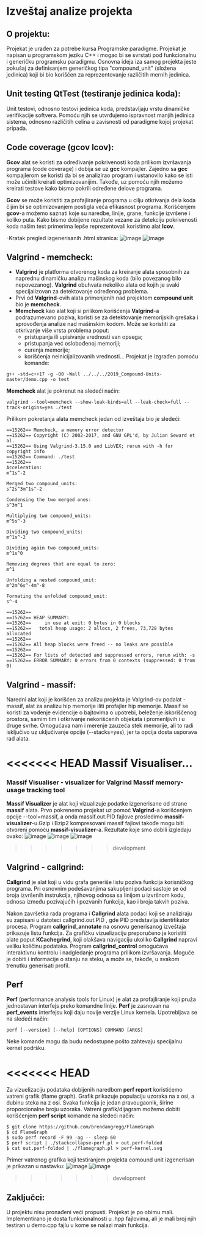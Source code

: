 # Izveštaj analize projekta

## O projektu:
Projekat je urađen za potrebe kursa Programske paradigme.
Projekat je napisan u programskom jeziku C++ i mogao bi se svrstati pod funkcionalnu i generičku programsku paradigmu.
Osnovna ideja iza samog projekta jeste pokušaj za definisanjem generičkog tipa "compound_unit" (složena jedinica) koji bi bio korišćen za reprezentovanje različitih mernih jedinica.

## Unit testing QtTest (testiranje jedinica koda):
Unit testovi, odnosno testovi jedinica koda, predstavljaju vrstu dinamičke verifikacije softvera. Pomoću njih se utvrđujemo ispravnost manjih jedinica sistema, odnosno različitih celina u zavisnosti od paradigme kojoj projekat pripada.

## Code coverage (gcov lcov):
**Gcov** alat se koristi za određivanje pokrivenosti koda prilikom izvršavanja programa (code coverage) i dobija se uz **gcc** kompajler. 
Zajedno sa **gcc** kompajlerom se koristi da bi se analizirao program i ustanovilo kako se isti može učiniti kreirati optimizovanijim. Takođe, uz pomoću njih možemo kreirati testove kako bismo pokrili određene delove programa.

**Gcov** se može koristiti za profajliranje programa u cilju otkrivanja dela koda čijim bi se optimizovanjem postigla veća efikasnost programa. Korišćenjem **gcov**-a možemo saznati 
koje su naredbe, linije, grane, funkcije izvršene i koliko puta. Kako bismo dobijene rezultate vezane za detekciju pokrivenosti koda našim test primerima lepše reprezentovali koristimo alat **lcov**.

-Kratak pregled izgenerisanih .html stranica:
![image](./screenshots/gcov_01.png)
![image](./screenshots/gcov_04.png)

## Valgrind - memcheck:
- **Valgrind** je platforma otvorenog koda za kreiranje alata sposobnih za naprednu dinamičku analizu mašinskog koda (bilo povezanog bilo nepovezanog). **Valgrind** obuhvata nekoliko alata od kojih je svaki specijalizovan za detektovanje određenog problema.
- Prvi od **Valgrind**-ovih alata primenjenih nad projektom **compound unit** bio je **memcheck**.
- **Memcheck** kao alat koji si prilikom korišćenja **Valgrind**-a podrazumevano poziva, koristi se za detektovanje memorijskih grešaka i sprovođenja analize nad mašinskim kodom. Može se koristiti za otkrivanje više vrsta problema poput:
    - pristupanja ili upisivanje vrednosti van opsega;
    - pristupanja već oslobođenoj memoriji;
    - curenja memorije;
    - korišćenja neinicijalizovanih vrednosti...
Projekat je izgrađen pomoću komande:
```
g++ -std=c++17 -g -O0 -Wall ../../../2019_Compound-Units-master/demo.cpp -o test 
```
**Memcheck** alat je pokrenut na sledeći naćin:
```
valgrind --tool=memcheck --show-leak-kinds=all --leak-check=full --track-origins=yes ./test
```
Prilikom pokretanja alata memcheck jedan od izveštaja bio je sledeći:
```
==15262== Memcheck, a memory error detector
==15262== Copyright (C) 2002-2017, and GNU GPL'd, by Julian Seward et al.
==15262== Using Valgrind-3.15.0 and LibVEX; rerun with -h for copyright info
==15262== Command: ./test
==15262== 
Acceleration:
m^1s^-2

Merged two compound_units:
s^2s^3m^1s^-2

Condensing the two merged ones:
s^3m^1

Multiplying two compound_units:
m^5s^-3

Dividing two compound_units:
m^1s^-2

Dividing again two compound_units:
m^1s^0

Removing degrees that are equal to zero:
m^1

Unfolding a nested compound_unit:
m^2m^6s^-4m^-8

Formating the unfolded compound_unit:
s^-4

==15262== 
==15262== HEAP SUMMARY:
==15262==     in use at exit: 0 bytes in 0 blocks
==15262==   total heap usage: 2 allocs, 2 frees, 73,728 bytes allocated
==15262== 
==15262== All heap blocks were freed -- no leaks are possible
==15262== 
==15262== For lists of detected and suppressed errors, rerun with: -s
==15262== ERROR SUMMARY: 0 errors from 0 contexts (suppressed: 0 from 0)
```

## Valgrind - massif:
Naredni alat koji je korišćen za analizu projekta je Valgrind-ov podalat - massif, alat za analizu hip memorije iliti profajler hip memorije. 
Massif se koristi za vođenje evidencije o bajtovima o upotrebi, beleženje iskoriščenog prostora, samim tim i otkrivanje nekorišćenih objekata i promenljivih  i u druge svrhe. 
Omogućava nam i merenje zauzeća stek memorije, ali to radi isključivo uz uključivanje opcije (--stacks=yes), jer ta opcija dosta usporava rad alata.

<<<<<<< HEAD
Massif Visualiser...
=======
### Massif Visualiser - visualizer for Valgrind Massif memory-usage tracking tool
**Massif Visualizer** je alat koji vizualizuje podatke izgenerisane od strane **massif** alata. Prvo pokrenemo projekat uz pomoć **Valgrind**-a korišćenjem opcije --tool=massif, a onda massif.out.PID fajlove prosledimo **massif-visualizer**-u.Gzip i Bzip2 kompresovani massif fajlovi takođe mogu biti otvoreni pomoću **massif-visualizer**-a.
Rezultate koje smo dobili izgledaju ovako:
![image](./screenshots/massif_visualizer_1.png)
![image](./screenshots/massif_visualizer_2.png)
![image](./screenshots/massif_visualizer_3.png)
>>>>>>> development

## Valgrind - callgrind:
**Callgrind** je alat koji u vidu grafa generiše listu poziva funkcija korisničkog programa.
Pri osnovnim podešavanjima sakupljeni podaci sastoje se od broja izvršenih instrukcija, njihovog odnosa sa linijom u izvršnom kodu, odnosa između pozivajućih i pozvanih funkcija, kao i broja takvih poziva.

Nakon završetka rada programa i **Callgrind** alata podaci koji se analiziraju su zapisani u datoteci callgrind.out.PID , gde PID predstavlja identifikator procesa. Program 
**callgrind_annotate** na osnovu generisanog izveštaja prikazuje listu funkcija. Za grafičku vizuelizaciju preporučeno je koristiti alate poput **KCachegrind**, koji olakšava 
navigaciju ukoliko **Callgrind** napravi veliku količinu podataka. Program **callgrind_control** omogućava interaktivnu kontrolu i nadgledanje programa prilikom izvršavanja. Moguće je 
dobiti i informacije o stanju na steku, a može se, takođe, u svakom trenutku generisati profil.

## Perf
**Perf** (performance analysis tools for Linux) je alat za profajliranje koji pruža jednostavan interfejs preko komandne linije. **Perf** je zasnovan na **perf_events** interfejsu 
koji daju novije verzije Linux kernela. Upotrebljava se na sledeći način:
```
perf [--version] [--help] [OPTIONS] COMMAND [ARGS]
```
Neke komande mogu da budu nedostupne pošto zahtevaju specijalnu kernel podršku.

<<<<<<< HEAD
=======
Za vizuelizaciju podataka dobijenih naredbom **perf report** koristićemo vatreni grafik (flame graph). Grafik prikazuje populaciju uzoraka na x osi, a dubinu steka na z osi. Svaka funkcija je jedan pravougaonik, širine proporcionalne broju uzoraka. Vatreni grafik/dijagram možemo dobiti korišćenjem **perf script** komande na sledeći način: 
```
$ git clone https://github.com/brendangregg/FlameGraph
$ cd FlameGraph
$ sudo perf record -F 99 -ag -- sleep 60
$ perf script | ./stackcollapse-perf.pl > out.perf-folded
$ cat out.perf-folded | ./flamegraph.pl > perf-kernel.svg
```
Primer vatrenog grafika koji testiranjem projekta comound unit izgenerisan je prikazan u nastavku:
![image](./screenshots/perf_flame_graph_1.png)
![image](./screenshots/perf_flame_graph_2.png)

>>>>>>> development
## Zaključci:
U projektu nisu pronađeni veći propusti. Projekat je po obimu mali. Implementirano je dosta funkcionalnosti u .hpp fajlovima, ali je mali broj njih testiran u demo.cpp fajlu u kome se nalazi main funkcija.     
